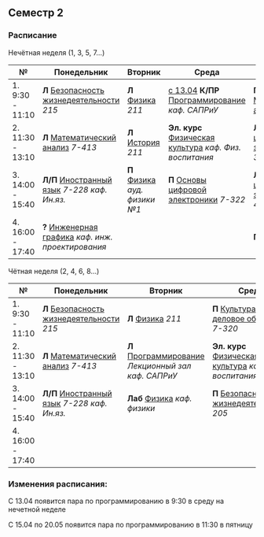 ## Семестр 2

### Расписание

Нечётная неделя (1, 3, 5, 7...)

|№| Понедельник | Вторник | Среда | Четверг | Пятница |
| ----- | ------ |------ |------ |------ |------ |
| 1. 9:30 - 11:10| **Л** [Безопасность жизнедеятельности](../../Subjects/SafetyOfVitalActivity.md) *215* | **Л** [Физика](../../Subjects/Physics.md) *211*| [с 13.04](#tag1) **К/ПР** [Программирование](../../Subjects/Programming.md) *каф. САПРиУ* | **П** [Математический анализ](../../Subjects/MathematicalAnalysis.md) *7-118* | **П** [Программирование](../../Subjects/Programming.md) *каф. САПРиУ* |
| 2. 11:30 - 13:10| **Л** [Математический анализ](../../Subjects/MathematicalAnalysis.md) *7-413* | **Л** [История](../../Subjects/History.md) *211* |  **Эл. курс** [Физическая культура](../../Subjects/PhysicalCulture.md) *каф. Физ. воспитания* | **Лаб** [Основы цифровой электроники](../../Subjects/BasicsOfDigitalElectronics.md) *7-322* | [по 08.04](#tag2) **Л** [Инженерная графика](../../Subjects/EngineeringGraphics.md) *7-413* |
| 3. 14:00 - 15:40| **Л/П** [Иностранный язык](https://t.me/joinchat/d1iGGmV8-5w3ZmZi) *7-228 каф. Ин.яз.* | **П** [Физика](../../Subjects/Physics.md) *ауд. физики №1* | **П** [Основы цифровой электроники](../../Subjects/BasicsOfDigitalElectronics.md) *7-322* | **Л** [Основы цифровой электроники](../../Subjects/BasicsOfDigitalElectronics.md) *7-401* | **?** [Инженерная графика](../../Subjects/EngineeringGraphics.md) *каф. инж. проектирования* |
| 4. 16:00 - 17:40 | **?** [Инженерная графика](../../Subjects/EngineeringGraphics.md) *каф. инж. проектирования* | | | **П** [История](../../Subjects/History.md) *254*| |


Чётная неделя (2, 4, 6, 8...)

|№| Понедельник | Вторник | Среда | Четверг | Пятница |
| ----- | ------ |------ |------ |------ |------ |
| 1. 9:30 - 11:10| **Л** [Безопасность жизнедеятельности](../../Subjects/SafetyOfVitalActivity.md) *215* | **Л** [Физика](../../Subjects/Physics.md) *211*| **П** [Культура речи и деловое общение](../../Subjects/CultureOfSpeech&BusinessCommunication.md) *7-320* | **П** [Математический анализ](../../Subjects/MathematicalAnalysis.md) *7-118* | **П** [Программирование](../../Subjects/Programming.md) *каф. САПРиУ* |
| 2. 11:30 - 13:10| **Л** [Математический анализ](../../Subjects/MathematicalAnalysis.md) *7-413* | **Л** [Программирование](../../Subjects/Programming.md) *Лекционный зал каф. САПРиУ* |  **Эл. курс** [Физическая культура](../../Subjects/PhysicalCulture.md) *каф. Физ. воспитания* | **Лаб** [Основы цифровой электроники](../../Subjects/BasicsOfDigitalElectronics.md) *7-322* | [по 08.04](#tag2) **Л** [Инженерная графика](../../Subjects/EngineeringGraphics.md) *7-413* |
| 3. 14:00 - 15:40| **Л/П** [Иностранный язык](https://t.me/joinchat/d1iGGmV8-5w3ZmZi) *7-228 каф. Ин.яз.* | **Лаб** [Физика](../../Subjects/Physics.md) *каф. физики* | **П** [Безопасность жизнедеятельности](../../Subjects/SafetyOfVitalActivity.md) *205* | **Л** [Культура речи и деловое общение](../../Subjects/CultureOfSpeech&BusinessCommunication.md) *7-408* | **?** [Инженерная графика](../../Subjects/EngineeringGraphics.md) *каф. инж. проектирования* |
| 4. 16:00 - 17:40 | | | | **П** [История](../../Subjects/History.md) *254*| **Эл. курс** [Физическая культура](../../Subjects/PhysicalCulture.md) *каф. Физ. воспитания* |



### Изменения расписания:

<a name="tag1"></a> С 13.04 появится пара по программированию в 9:30 в среду на нечетной неделе

<a name="tag2"></a> С 15.04 по 20.05 появится пара по программированию в 11:30 в пятницу
